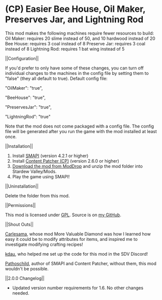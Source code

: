 # (CP) Easier Bee House, Oil Maker, Preserves Jar, and Lightning Rod
This mod makes the following machines require fewer resources to build:
Oil Maker: requires 20 slime instead of 50, and 10 hardwood instead of 20
Bee House: requires 3 coal instead of 8
Preserve Jar: requires 3 coal instead of 8
Lightning Rod: requires 1 bat wing instead of 5


||Configuration||

If you'd prefer to only have some of these changes, you can turn off individual changes to the machines in the config file by setting them to "false" (they all default to true). Default config file:

  "OilMaker": "true",
  
  "BeeHouse": "true",
  
  "PreservesJar": "true",
  
  "LightningRod": "true"

Note that the mod does not come packaged with a config file. The config file will be generated after you run the game with the mod installed at least once. 


||Installation||

1. Install <a href="https://smapi.io/">SMAPI</a> (version 4.2.1 or higher)
2. Install <a href="https://www.nexusmods.com/stardewvalley/mods/1915">Content Patcher (CP)</a> (version 2.6.0 or higher)
3. <a href="https://www.moddrop.com/stardew-valley/mods/1036763-easier-bee-house-oil-maker-preserves-jar-and-lightning-rod">Download the mod from ModDrop</a> and unzip the mod folder into Stardew Valley/Mods.
4. Play the game using SMAPI!


||Uninstallation||

Delete the folder from this mod.


||Permissions||

This mod is licensed under [GPL](https://github.com/LenneDalben/StardewValleyModsGPL/blob/main/LICENSE). Source is on [my GitHub](https://github.com/LenneDalben/StardewValleyModsGPL/tree/main/%5BCP%5D%20Easier%20Bee%20House%2C%20Oil%20Maker%2C%20Preserves%20Jar%2C%20and%20Lightning%20Rod).


||Shout Outs||

<a href="https://www.nexusmods.com/stardewvalley/users/78204103?tab=user+files">Carlesama</a>, whose mod More Valuable Diamond was how I learned how easy it could be to modify attributes for items, and inspired me to investigate modifying crafting recipes!

<a href="https://www.nexusmods.com/stardewvalley/users/80928528?tab=user+files">kdau</a>, who helped me set up the code for this mod in the SDV Discord!

<a href="https://www.nexusmods.com/stardewvalley/users/1552317?tab=user+files">Pathoschild</a>, author of SMAPI and Content Patcher, without them, this mod wouldn't be possible.

||2.0.0 Changelog||
* Updated version number requirements for 1.6. No other changes needed.
